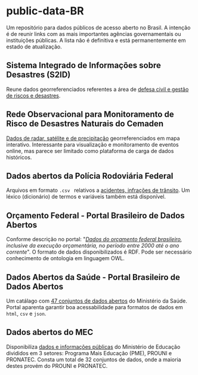 # public-data-BR

Um repositório para dados públicos de acesso aberto no Brasil. A intenção é de reunir links com as mais importantes agências governamentais ou instituições públicas. A lista não é definitiva e está permanentemente em estado de atualização.




## Sistema Integrado de Informações sobre Desastres (S2ID)

Reune dados georreferenciados referentes a área de [defesa civil e gestão de riscos e desastres](http://www.mi.gov.br/web/guest/defesa-civil/s2id).



## Rede Observacional para Monitoramento de Risco de Desastres Naturais do Cemaden

[Dados de radar, satélite e de precipitação](http://www.cemaden.gov.br/mapainterativo/) georreferenciados em mapa interativo. Interessante para visualização e monitoramento de eventos online, mas parece ser limitado como plataforma de carga de dados históricos.



## Dados abertos da Polícia Rodoviária Federal
Arquivos em formato ```.csv ``` relativos a [acidentes, infrações de trânsito](https://www.prf.gov.br/portal/dados-abertos). Um léxico
(dicionário) de termos e variáveis também está disponível.




## Orçamento Federal - Portal Brasileiro de Dados Abertos
Conforme descrição no portal: "_[Dados do orçamento federal brasileiro](http://dados.gov.br/dataset/orcamento-federal), inclusive da execução orçamentária, no período entre 2000 até o ano corrente_". O formato de dados disponibilizados é RDF. Pode ser necessário conhecimento de ontologia em linguagem OWL.





## Dados Abertos da Saúde - Portal Brasileiro de Dados Abertos
Um catálago com [47 conjuntos de dados abertos](http://dados.gov.br/harvest/dados-abertos-da-saude) do Ministério da Saúde. Portal aparenta garantir boa acessabilidade para formatos de dados em ```html```, ```csv``` e ```json```.





## Dados abertos do MEC
Disponibiliza [dados e informações públicas](http://dadosabertos.mec.gov.br/) do Ministério de Educação divididos em 3 setores: Programa Mais Educação (PME), PROUNI e PRONATEC. Consta um total de 32 conjuntos de dados, onde a maioria destes provém do PROUNI e PRONATEC. 
